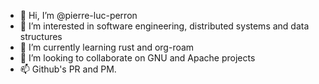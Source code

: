 - 👋 Hi, I’m @pierre-luc-perron
- 👀 I’m interested in software engineering, distributed systems and data structures
- 🌱 I’m currently learning rust and org-roam
- 💞️ I’m looking to collaborate on GNU and Apache projects
- 📫 Github's PR and PM.

<!---
pierre-luc-perron/pierre-luc-perron is a ✨ special ✨ repository because its `README.md` (this file) appears on your GitHub profile.
You can click the Preview link to take a look at your changes.
--->
